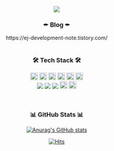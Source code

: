 <div align="center">
<img src="https://capsule-render.vercel.app/api?type=waving&color=b9d7ea&height=280&section=header&text=welcome&fontColor=ffffff&fontSize=90&fontAlignY=44" />

<h3>✒ Blog ✒</h3>
https://ej-development-note.tistory.com/
<br><br>

<h3>🛠 Tech Stack 🛠</h3>
<p>
<img src="https://img.shields.io/badge/Java-007396?style=flat&logo=Java&logoColor=white" style="width:auto; height:20px;" />
<img src="https://img.shields.io/badge/springboot-6DB33F?style=flat&logo=springboot&logoColor=white" style="width:auto; height:20px;"/>
<img src="https://img.shields.io/badge/MySQL-4479A1?style=flat&logo=MySQL&logoColor=white" style="width:auto; height:20px;"/>
<img src="https://img.shields.io/badge/HTML5-E34F26?style=flat&logo=HTML5&logoColor=white" style="width:auto; height:20px;"/>
<img src="https://img.shields.io/badge/CSS3-1572B6?style=flat&logo=CSS3&logoColor=white"  style="width:auto; height:20px;"/>
<img src="https://img.shields.io/badge/JavaScript-F7DF1E?style=flat&logo=JavaScript&logoColor=white" style="width:auto; height:20px;"/><br>
<img src="https://img.shields.io/badge/git-F05032?style=flat&logo=git&logoColor=white">
<img src="https://img.shields.io/badge/github-181717?style=flat&logo=github&logoColor=white">
<img src="https://img.shields.io/badge/Sourcetree-0052CC?style=flat&logo=Sourcetree&logoColor=white">
<img src="https://img.shields.io/badge/Photoshop-31A8FF?style=flat&logo=AdobePhotoshop&logoColor=white" style="width:auto; height:20px;"/>
<img src="https://img.shields.io/badge/Illustrator-FF9A00?style=flat&logo=AdobeIllustrator&logoColor=white" style="width:auto; height:20px;"/>
</p><br>
  
<h3>📊 GitHub Stats 📊</h3>
  
[![Anurag's GitHub stats](https://github-readme-stats.vercel.app/api?username=eun-jin0910&count_private=true&hide=contribs,prs&show_icons=true)
](https://github.com/anuraghazra/github-readme-stats)
<!-- [![Top Langs](https://github-readme-stats.vercel.app/api/top-langs/?username=eun-jin0910&show_icons=true&layout=compact)](https://github.com/anuraghazra/github-readme-stats) -->
[![Hits](https://hits.seeyoufarm.com/api/count/incr/badge.svg?url=https%3A%2F%2Fgithub.com%2Feun-jin0910&count_bg=%23B9D7EA&title_bg=%23555555&icon=smugmug.svg&icon_color=%23E7E7E7&title=hits&edge_flat=false)](https://hits.seeyoufarm.com)
</div>

